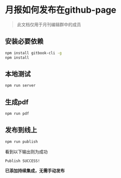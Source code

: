 # 月报如何发布在github-page

> 此文档仅用于月刊编辑群中的成员

## 安装必要依赖
```bash
npm install gitbook-cli -g
npm install
```
## 本地测试
```bash
npm run server
```

## 生成pdf
```bash
npm run pdf
```

## 发布到线上
```bash
npm run publish
```
看到以下输出则为成功
```bash
Publish SUCCESS!
```

**已添加持续集成，无需手动发布**